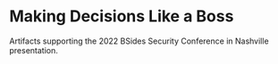# Making Decisions Like a Boss
Artifacts supporting the 2022 BSides Security Conference in Nashville presentation.
